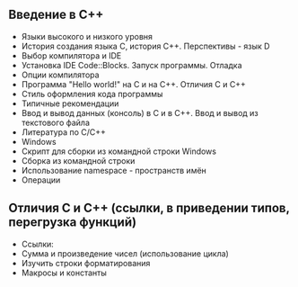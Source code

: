 ## Введение в C++
* Языки высокого и низкого уровня
* История создания языка C, история C++. Перспективы - язык D
* Выбор компилятора и IDE
* Установка IDE Code::Blocks. Запуск программы. Отладка
* Опции компилятора
* Программа "Hello world!" на C и на C++. Отличия С и C++
* Стиль оформления кода программы
* Типичные рекомендации
* Ввод и вывод данных (консоль) в C и в C++. Ввод и вывод из текстового файла
* Литература по C/C++
* ﻿Windows
* Скрипт для сборки из командной строки Windows
* Сборка из командной строки
* Использование namespace - пространств имён
* Операции
## ﻿Отличия C и C++ (ссылки, в приведении типов, перегрузка функций)
* Ссылки:
* Сумма и произведение чисел (использование цикла)
* Изучить строки форматирования
* Макросы и константы
